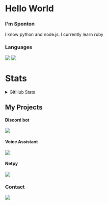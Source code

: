 # Hello World
<h3>I'm Sponton</h3>
I know python and node.js.
I currently learn ruby

<h3>Languages</h3>
<div>
  <img src="https://img.shields.io/badge/python-v.3.9-blue?style=for-the-badge&logo=appveyor" />
  <img src="https://img.shields.io/badge/node.js-v.16-green?style=for-the-badge&logo=appveyor" />
</div>
 
 # Stats
<details>
 <summary>GitHub Stats</summary>
 <br>
 <img align="left" alt="Sponton1x's GitHub Stats" src="https://github-readme-stats.vercel.app/api?username=Sponton1x&show_icons=true&hide_border=true&theme=radical" />
</details>

<h2>My Projects</h2>
<h4>Discord bot</h4>
<div>
  <img href="https://github.com/Sponton1x/Discord.bot" src="https://github-readme-stats.vercel.app/api/pin?username=Sponton1x&repo=Discord.bot&title_color=1fbf27&icon_color=f9f9f9&text_color=9f9f9f&bg_color=151515"/>
</div>

<h4>Voice Assistant</h4>
<div>
  <img href="https://github.com/Sponton1x/Discord.bot" src="https://github-readme-stats.vercel.app/api/pin?username=Sponton1x&repo=Voice-Assistant&title_color=1fbf27&icon_color=f9f9f9&text_color=9f9f9f&bg_color=151515"/>
</div>

<h4>Netpy</h4>
<div>
  <img href="https://github.com/Sponton1x/Discord.bot" src="https://github-readme-stats.vercel.app/api/pin?username=Sponton1x&repo=Netpy&title_color=1fbf27&icon_color=f9f9f9&text_color=9f9f9f&bg_color=151515"/>
</div>

<h3>Contact</h3> 
<div>
  <img src="https://img.shields.io/badge/Discord-%235865F2.svg?style=for-the-badge&logo=discord&logoColor=white?style=for-the-badge&logo=appveyor" />
</div>
